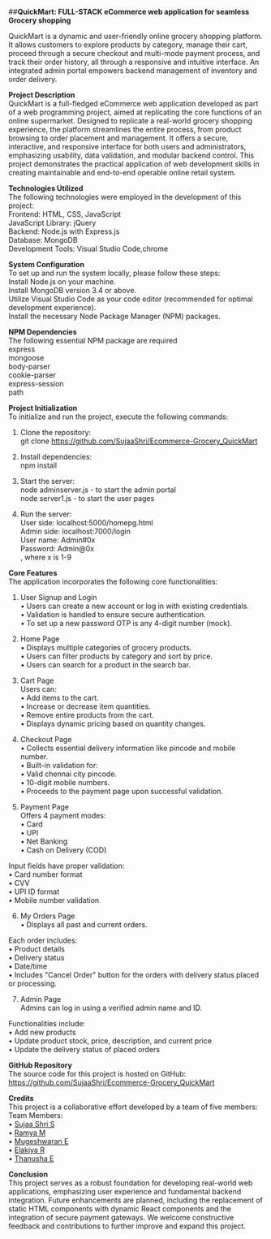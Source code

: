 ##**QuickMart: FULL-STACK eCommerce web application for seamless Grocery shopping**

QuickMart is a dynamic and user-friendly online grocery shopping platform. It allows customers to explore products by category, manage their cart, proceed through a secure checkout and multi-mode payment process, and track their order history, all through a responsive and intuitive interface. An integrated admin portal empowers backend management of inventory and order delivery.    

**Project Description**  
QuickMart is a full-fledged eCommerce web application developed as part of a web programming project, aimed at replicating the core functions of an online supermarket. Designed to replicate a real-world grocery shopping experience, the platform streamlines the entire process, from product browsing to order placement and management. It offers a secure, interactive, and responsive interface for both users and administrators, emphasizing usability, data validation, and modular backend control. This project demonstrates the practical application of web development skills in creating maintainable and end-to-end operable online retail system.    

**Technologies Utilized**  
The following technologies were employed in the development of this project:  
Frontend: HTML, CSS, JavaScript  
JavaScript Library: jQuery  
Backend: Node.js with Express.js  
Database: MongoDB  
Development Tools: Visual Studio Code,chrome    

**System Configuration**  
To set up and run the system locally, please follow these steps:  
Install Node.js on your machine.  
Install MongoDB version 3.4 or above.  
Utilize Visual Studio Code as your code editor (recommended for optimal development experience).  
Install the necessary Node Package Manager (NPM) packages.    

**NPM Dependencies**  
The following essential NPM package are required  
express  
mongoose  
body-parser  
cookie-parser  
express-session  
path    

**Project Initialization**  
To initialize and run the project, execute the following commands:  
1. Clone the repository:   
git clone https://github.com/SujaaShri/Ecommerce-Grocery_QuickMart    

2. Install dependencies:  
npm install    

3. Start the server:  
node adminserver.js - to start the admin portal  
node server1.js - to start the user pages    

4. Run the server:  
User side: localhost:5000/homepg.html  
Admin side: localhost:7000/login  
User name: Admin#0x  
Password: Admin@0x  
, where x is 1-9    

**Core Features**  
The application incorporates the following core functionalities:  
1. User Signup and Login  
•	Users can create a new account or log in with existing credentials.  
•	Validation is handled to ensure secure authentication.  
•	To set up a new password OTP is any 4-digit number (mock).    

2. Home Page  
•	Displays multiple categories of grocery products.  
•	Users can filter products by category and sort by price.  
•	Users can search for a product in the search bar.    

3. Cart Page  
    Users can:  
•	Add items to the cart.  
•	Increase or decrease item quantities.  
•	Remove entire products from the cart.  
•	Displays dynamic pricing based on quantity changes.

5. Checkout Page    
•	Collects essential delivery information like pincode and mobile number.  
•	Built-in validation for:  
•	Valid chennai city pincode.  
•	10-digit mobile numbers.  
•	Proceeds to the payment page upon successful validation.    

6. Payment Page  
    Offers 4 payment modes:  
•	Card  
•	UPI  
•	Net Banking  
•	Cash on Delivery (COD)    
   
Input fields have proper validation:  
•	Card number format  
•	CVV  
•	UPI ID format  
•	Mobile number validation    

6. My Orders Page  
•	Displays all past and current orders.  

Each order includes:  
•	Product details  
•	Delivery status  
•	Date/time  
•	Includes "Cancel Order" button for the orders with delivery status placed or processing.    

7. Admin Page  
   Admins can log in using a verified admin name and ID.    
   
 Functionalities include:  
•	Add new products  
•	Update product stock, price, description, and current price  
•	Update the delivery status of placed orders    

**GitHub Repository**  
The source code for this project is hosted on GitHub:  
https://github.com/SujaaShri/Ecommerce-Grocery_QuickMart    

**Credits**  
This project is a collaborative effort developed by a team of five members:  
Team Members:  
•	[Sujaa Shri S](https://github.com/SujaaShri)  
•	[Ramya M](https://github.com/RAMYA-M-08)  
•	[Mugeshwaran E](https://github.com/mugeshwaran954)  
•	[Elakiya R](https://github.com/Elakiya-R31)  
•	[Thanusha E](https://github.com/Thanusha1974)    


**Conclusion**  
This project serves as a robust foundation for developing real-world web applications, emphasizing user experience and fundamental backend integration. Future enhancements are planned, including the replacement of static HTML components with dynamic React components and the integration of secure payment gateways.
We welcome constructive feedback and contributions to further improve and expand this project.
